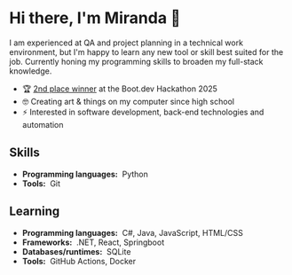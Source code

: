 # Hi there, I'm Miranda :wave:

I am experienced at QA and project planning in a technical work environment, but I'm happy to learn any new tool or skill best suited for the job. Currently honing my programming skills to broaden my full-stack knowledge.

- 🏆 [2nd place winner](https://blog.boot.dev/news/hackathon-2025/) at the Boot.dev Hackathon 2025
- 🤓 Creating art & things on my computer since high school
- ⚡ Interested in software development, back-end technologies and automation

## Skills

- **Programming languages:**&nbsp;&nbsp;Python
- **Tools:**&nbsp;&nbsp;Git

## Learning

- **Programming languages:**&nbsp;&nbsp;C#, Java, JavaScript, HTML/CSS
- **Frameworks:**&nbsp;&nbsp;.NET, React, Springboot
- **Databases/runtimes:**&nbsp;&nbsp;SQLite
- **Tools:**&nbsp;&nbsp;GitHub Actions, Docker
